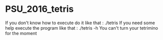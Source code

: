 # PSU_2016_tetris
If you don't know how to execute do it like that : ./tetris
If you need some help execute the program like that : ./tetris -h
You can't turn your tetrimino for the moment
